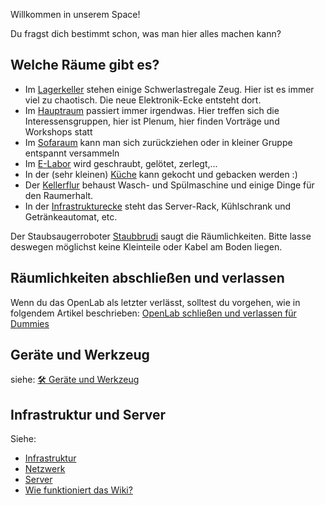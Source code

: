 Willkommen in unserem Space!

Du fragst dich bestimmt schon, was man hier alles machen kann?

## Welche Räume gibt es?
* Im [Lagerkeller](lagerkeller) stehen einige Schwerlastregale Zeug. Hier ist es immer viel zu chaotisch. Die neue Elektronik-Ecke entsteht dort.
* Im [Hauptraum](hauptraum) passiert immer irgendwas. Hier treffen sich die Interessensgruppen, hier ist Plenum, hier finden Vorträge und Workshops statt
* Im [Sofaraum](sofaraum) kann man sich zurückziehen oder in kleiner Gruppe entspannt versammeln
* Im [E-Labor](E-Labor) wird geschraubt, gelötet, zerlegt,...
* In der (sehr kleinen) [Küche](kueche) kann gekocht und gebacken werden :)
* Der [Kellerflur](infrastrukturkeller) behaust Wasch- und Spülmaschine und einige Dinge für den Raumerhalt.
* In der [Infrastrukturecke](infrastruktur-oben) steht das Server-Rack, Kühlschrank und Getränkeautomat, etc.

Der Staubsaugerroboter [Staubbrudi](/Space/Dinge/staubbrudi) saugt die Räumlichkeiten.
Bitte lasse deswegen möglichst keine Kleinteile oder Kabel am Boden liegen.


## Räumlichkeiten abschließen und verlassen
Wenn du das OpenLab als letzter verlässt, solltest du vorgehen, wie in folgendem Artikel beschrieben: [OpenLab schließen und verlassen für Dummies](/Space/abschliessen)

## Geräte und Werkzeug

siehe: [🛠 Geräte und Werkzeug](/Space/Dinge/Werkzeug/Geräte%20und%20Werkzeug)

## Infrastruktur und Server
Siehe:

* [Infrastruktur](/Space/Infrastruktur/Infrastruktur)
* [Netzwerk](/Space/Infrastruktur/Netzwerk)
* [Server](/Space/Infrastruktur/Server)
* [Wie funktioniert das Wiki?](Tutorial%20Wiki)
